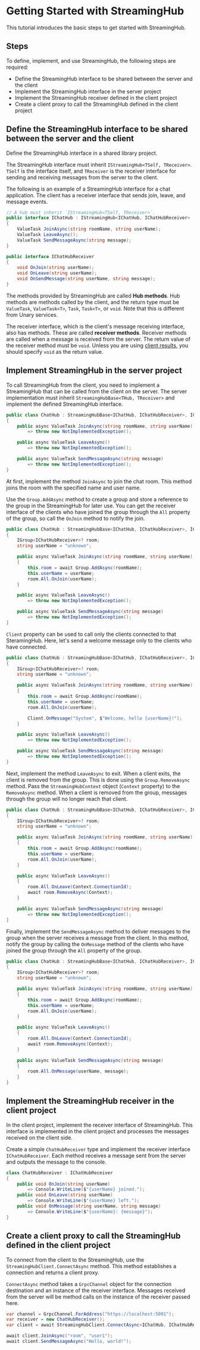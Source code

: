 # Getting Started with StreamingHub

This tutorial introduces the basic steps to get started with StreamingHub.

## Steps

To define, implement, and use StreamingHub, the following steps are required:

- Define the StreamingHub interface to be shared between the server and the client
- Implement the StreamingHub interface in the server project
- Implement the StreamingHub receiver defined in the client project
- Create a client proxy to call the StreamingHub defined in the client project

## Define the StreamingHub interface to be shared between the server and the client

Define the StreamingHub interface in a shared library project.

The StreamingHub interface must inherit `IStreamingHub<TSelf, TReceiver>`. `TSelf` is the interface itself, and `TReceiver` is the receiver interface for sending and receiving messages from the server to the client.

The following is an example of a StreamingHub interface for a chat application. The client has a receiver interface that sends join, leave, and message events.

```csharp
// A hub must inherit `IStreamingHub<TSelf, TReceiver>`.
public interface IChatHub : IStreamingHub<IChatHub, IChatHubReceiver>
{
    ValueTask JoinAsync(string roomName, string userName);
    ValueTask LeaveAsync();
    ValueTask SendMessageAsync(string message);
}

public interface IChatHubReceiver
{
    void OnJoin(string userName);
    void OnLeave(string userName);
    void OnSendMessage(string userName, string message);
}
```

The methods provided by StreamingHub are called **Hub methods**. Hub methods are methods called by the client, and the return type must be `ValueTask`, `ValueTask<T>`, `Task`, `Task<T>`, or `void`. Note that this is different from Unary services.

The receiver interface, which is the client's message receiving interface, also has methods. These are called **receiver methods**. Receiver methods are called when a message is received from the server. The return value of the receiver method must be `void`. Unless you are using [client results](client-results), you should specify `void` as the return value.

## Implement StreamingHub in the server project

To call StreamingHub from the client, you need to implement a StreamingHub that can be called from the client on the server. The server implementation must inherit `StreamingHubBase<THub, TReceiver>` and implement the defined StreamingHub interface.

```csharp
public class ChatHub : StreamingHubBase<IChatHub, IChatHubReceiver>, IChatHub
{
    public async ValueTask JoinAsync(string roomName, string userName)
        => throw new NotImplementedException();

    public async ValueTask LeaveAsync()
        => throw new NotImplementedException();

    public async ValueTask SendMessageAsync(string message)
        => throw new NotImplementedException();
}
```

At first, implement the method `JoinAsync` to join the chat room. This method joins the room with the specified name and user name.

Use the `Group.AddAsync` method to create a group and store a reference to the group in the StreamingHub for later use. You can get the receiver interface of the clients who have joined the group through the `All` property of the group, so call the `OnJoin` method to notify the join.

```csharp
public class ChatHub : StreamingHubBase<IChatHub, IChatHubReceiver>, IChatHub
{
    IGroup<IChatHubReceiver>? room;
    string userName = "unknown";

    public async ValueTask JoinAsync(string roomName, string userName)
    {
        this.room = await Group.AddAsync(roomName);
        this.userName = userName;
        room.All.OnJoin(userName);
    }

    public async ValueTask LeaveAsync()
        => throw new NotImplementedException();

    public async ValueTask SendMessageAsync(string message)
        => throw new NotImplementedException();
}
```

`Client` property can be used to call only the clients connected to that SteramingHub. Here, let's send a welcome message only to the clients who have connected.

```csharp
public class ChatHub : StreamingHubBase<IChatHub, IChatHubReceiver>, IChatHub
{
    IGroup<IChatHubReceiver>? room;
    string userName = "unknown";

    public async ValueTask JoinAsync(string roomName, string userName)
    {
        this.room = await Group.AddAsync(roomName);
        this.userName = userName;
        room.All.OnJoin(userName);

        Client.OnMessage("System", $"Welcome, hello {userName}!");
    }

    public async ValueTask LeaveAsync()
        => throw new NotImplementedException();

    public async ValueTask SendMessageAsync(string message)
        => throw new NotImplementedException();
}
```

Next, implement the method `LeaveAsync` to exit. When a client exits, the client is removed from the group. This is done using the `Group.RemoveAsync` method. Pass the `StreamingHubContext` object (`Context` property) to the `RemoveAsync` method. When a client is removed from the group, messages through the group will no longer reach that client.

```csharp
public class ChatHub : StreamingHubBase<IChatHub, IChatHubReceiver>, IChatHub
{
    IGroup<IChatHubReceiver>? room;
    string userName = "unknown";

    public async ValueTask JoinAsync(string roomName, string userName)
    {
        this.room = await Group.AddAsync(roomName);
        this.userName = userName;
        room.All.OnJoin(userName);
    }

    public async ValueTask LeaveAsync()
    {
        room.All.OnLeave(Context.ConnectionId);
        await room.RemoveAsync(Context);
    }

    public async ValueTask SendMessageAsync(string message)
        => throw new NotImplementedException();
}
```

Finally, implement the `SendMessageAsync` method to deliver messages to the group when the server receives a message from the client. In this method, notify the group by calling the `OnMessage` method of the clients who have joined the group through the `All` property of the group.

```csharp
public class ChatHub : StreamingHubBase<IChatHub, IChatHubReceiver>, IChatHub
{
    IGroup<IChatHubReceiver>? room;
    string userName = "unknown";

    public async ValueTask JoinAsync(string roomName, string userName)
    {
        this.room = await Group.AddAsync(roomName);
        this.userName = userName;
        room.All.OnJoin(userName);
    }

    public async ValueTask LeaveAsync()
    {
        room.All.OnLeave(Context.ConnectionId);
        await room.RemoveAsync(Context);
    }

    public async ValueTask SendMessageAsync(string message)
    {
        room.All.OnMessage(userName, message);
    }
}
```

## Implement the StreamingHub receiver in the client project

In the client project, implement the receiver interface of StreamingHub. This interface is implemented in the client project and processes the messages received on the client side.

Create a simple `ChatHubReceiver` type and implement the receiver interface `IChatHubReceiver`. Each method receives a message sent from the server and outputs the message to the console.

```csharp
class ChatHubReceiver : IChatHubReceiver
{
    public void OnJoin(string userName)
        => Console.WriteLine($"{userName} joined.");
    public void OnLeave(string userName)
        => Console.WriteLine($"{userName} left.");
    public void OnMessage(string userName, string message)
        => Console.WriteLine($"{userName}: {message}");
}
```

## Create a client proxy to call the StreamingHub defined in the client project

To connect from the client to the StreamingHub, use the `StreamingHubClient.ConnectAsync` method. This method establishes a connection and returns a client proxy.

`ConnectAsync` method takes a `GrpcChannel` object for the connection destination and an instance of the receiver interface. Messages received from the server will be method calls on the instance of the receiver passed here.

```csharp
var channel = GrpcChannel.ForAddress("https://localhost:5001");
var receiver = new ChatHubReceiver();
var client = await StreamingHubClient.ConnectAsync<IChatHub, IChatHubReceiver>(channel, receiver);

await client.JoinAsync("room", "user1");
await client.SendMessageAsync("Hello, world!");
```
